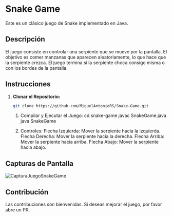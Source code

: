 # Snake Game

Este es un clásico juego de Snake implementado en Java.

## Descripción

El juego consiste en controlar una serpiente que se mueve por la pantalla. El objetivo es comer manzanas que aparecen aleatoriamente, lo que hace que la serpiente crezca. El juego termina si la serpiente choca consigo misma o con los bordes de la pantalla.

## Instrucciones

1. **Clonar el Repositorio:**
   ```bash
   git clone https://github.com/MiguelAntonioRS/Snake-Game.git
   ```
   1. Compilar y Ejecutar el Juego: 
    cd snake-game
    javac SnakeGame.java
    java SnakeGame

    2. Controles:
        Flecha Izquierda: Mover la serpiente hacia la izquierda.
        Flecha Derecha: Mover la serpiente hacia la derecha.
        Flecha Arriba: Mover la serpiente hacia arriba.
        Flecha Abajo: Mover la serpiente hacia abajo.

## Capturas de Pantalla

![CapturaJuegoSnakeGame](SnakeGame.png)

## Contribución
Las contribuciones son bienvenidas. Si deseas mejorar el juego, por favor abre un PR.
